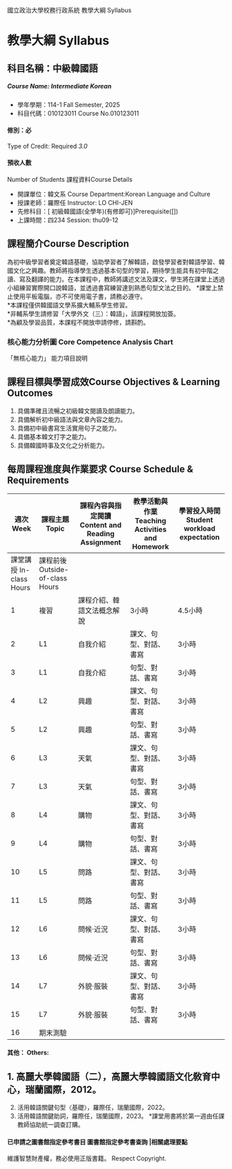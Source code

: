 國立政治大學校務行政系統 教學大綱 Syllabus
# 教學大綱 Syllabus
##  科目名稱：中級韓國語
#####  Course Name: Intermediate Korean
  * 學年學期：114-1 Fall Semester, 2025 
  * 科目代碼：010123011 Course No.010123011
#### 修別：必
Type of Credit: Required 
_3.0_
#### 預收人數
Number of Students
課程資料Course Details
  * 開課單位：韓文系 Course Department:Korean Language and Culture 
  * 授課老師：羅際任 Instructor: LO CHI-JEN 
  * 先修科目：[ 初級韓國語(全學年)(有修即可)]Prerequisite([])
  * 上課時間：四234 Session: thu09-12
##  課程簡介Course Description
為初中級學習者奠定韓語基礎，協助學習者了解韓語，啟發學習者對韓語學習、韓國文化之興趣。教師將指導學生透過基本句型的學習，期待學生能具有初中階之讀、寫及翻譯的能力。在本課程中，教師將講述文法及課文，學生將在課堂上透過小組練習實際開口說韓語，並透過書寫練習達到熟悉句型文法之目的。
*課堂上禁止使用平板電腦，亦不可使用電子書，請務必遵守。  
*本課程僅供韓國語文學系擴大輔系學生修習。  
*非輔系學生請修習「大學外文（三）：韓語」，該課程開放加簽。  
*為顧及學習品質，本課程不開放申請停修，請斟酌。
###  核心能力分析圖 Core Competence Analysis Chart
「無核心能力」 
能力項目說明
##  課程目標與學習成效Course Objectives & Learning Outcomes 
1. 具備準確且流暢之初級韓文閱讀及朗讀能力。
2. 具備解析初中級語法與文章內容之能力。
3. 具備初中級書寫生活實用句子之能力。
4. 具備基本韓文打字之能力。
5. 具備韓國時事及文化之分析能力。
##  每周課程進度與作業要求 Course Schedule & Requirements
週次 Week |  課程主題 Topic |  課程內容與指定閱讀 Content and Reading Assignment |  教學活動與作業 Teaching Activities and Homework |  學習投入時間 Student workload expectation  
---|---|---|---|---  
課堂講授 In-class Hours |  課程前後 Outside-of-class Hours  
1 |  複習 |  課程介紹、韓語文法概念解說 |  3小時 |  4.5小時  
2 |  L1 |  自我介紹 |  課文、句型、對話、書寫 |  3小時 |  4.5小時  
3 |  L1 |  自我介紹 |  句型、對話、書寫 |  3小時 |  4.5小時  
4 |  L2 |  興趣 |  課文、句型、對話、書寫 |  3小時 |  4.5小時  
5 |  L2 |  興趣 |  句型、對話、書寫 |  3小時 |  4.5小時  
6 |  L3 |  天氣 |  課文、句型、對話、書寫 |  3小時 |  4.5小時  
7 |  L3 |  天氣 |  句型、對話、書寫 |  3小時 |  4.5小時  
8 |  L4 |  購物 |  課文、句型、對話、書寫 |  3小時 |  4.5小時  
9 |  L4 |  購物 |  句型、對話、書寫 |  3小時 |  4.5小時  
10 |  L5 |  問路 |  課文、句型、對話、書寫 |  3小時 |  4.5小時  
11 |  L5 |  問路 |  句型、對話、書寫 |  3小時 |  4.5小時  
12 |  L6 |  問候·近況 |  課文、句型、對話、書寫 |  3小時 |  4.5小時  
13 |  L6 |  問候·近況 |  句型、對話、書寫 |  3小時 |  4.5小時  
14 |  L7 |  外貌·服裝 |  課文、句型、對話、書寫 |  3小時 |  4.5小時  
15 |  L7 |  外貌·服裝 |  句型、對話、書寫 |  3小時 |  4.5小時  
16 |  期末測驗  
####  其他： Others:
##  1. 高麗大學韓國語（二），高麗大學韓國語文化敎育中心，瑞蘭國際，2012。  
2. 活用韓語關鍵句型〈基礎〉，羅際任，瑞蘭國際，2022。  
3. 活用韓語關鍵助詞，羅際任，瑞蘭國際，2023。
*課堂用書將於第一週由任課教師協助統一調查訂購。
####  已申請之圖書館指定參考書目  圖書館指定參考書查詢 |相關處理要點
維護智慧財產權，務必使用正版書籍。 Respect Copyright.